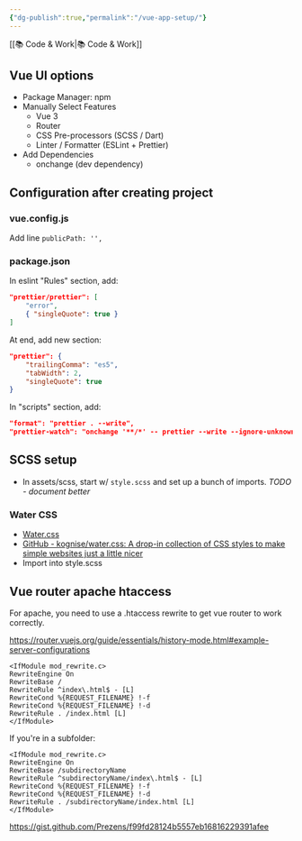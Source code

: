 ```yaml
---
{"dg-publish":true,"permalink":"/vue-app-setup/"}
---
```



[[📚 Code & Work\|📚 Code & Work]]

## Vue UI options

* Package Manager: npm
* Manually Select Features
    * Vue 3
    * Router
    * CSS Pre-processors (SCSS / Dart)
    * Linter / Formatter (ESLint + Prettier)
* Add Dependencies
    * onchange (dev dependency)

## Configuration after creating project

### vue.config.js

Add line `publicPath: '',`

### package.json

In eslint "Rules" section, add:

```json
"prettier/prettier": [
    "error",
    { "singleQuote": true }
]
```

At end, add new section:

```json
"prettier": {
    "trailingComma": "es5",
    "tabWidth": 2,
    "singleQuote": true
}
```

In "scripts" section, add:

```json
"format": "prettier . --write",
"prettier-watch": "onchange '**/*' -- prettier --write --ignore-unknown {{changed}}"
```

## SCSS setup

* In assets/scss, start w/ `style.scss` and set up a bunch of imports. *TODO - document better*

### Water CSS

* [Water.css](https://watercss.kognise.dev/)
* [GitHub - kognise/water.css: A drop-in collection of CSS styles to make simple websites just a little nicer](https://github.com/kognise/water.css)
* Import into style.scss

## Vue router apache htaccess

For apache, you need to use a .htaccess rewrite to get vue router to work correctly.

https://router.vuejs.org/guide/essentials/history-mode.html#example-server-configurations

```apacheconf
<IfModule mod_rewrite.c>
RewriteEngine On
RewriteBase /
RewriteRule ^index\.html$ - [L]
RewriteCond %{REQUEST_FILENAME} !-f
RewriteCond %{REQUEST_FILENAME} !-d
RewriteRule . /index.html [L]
</IfModule>
```

If you're in a subfolder:

```apacheconf
<IfModule mod_rewrite.c>
RewriteEngine On
RewriteBase /subdirectoryName
RewriteRule ^subdirectoryName/index\.html$ - [L]
RewriteCond %{REQUEST_FILENAME} !-f
RewriteCond %{REQUEST_FILENAME} !-d
RewriteRule . /subdirectoryName/index.html [L]
</IfModule>
```

https://gist.github.com/Prezens/f99fd28124b5557eb16816229391afee